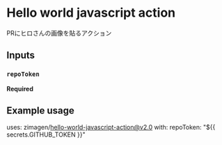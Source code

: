 # Hello world javascript action

PRにヒロさんの画像を貼るアクション

## Inputs

### `repoToken`

**Required**

## Example usage

uses: zimagen/hello-world-javascript-action@v2.0
with:
  repoToken: "${{ secrets.GITHUB_TOKEN }}"